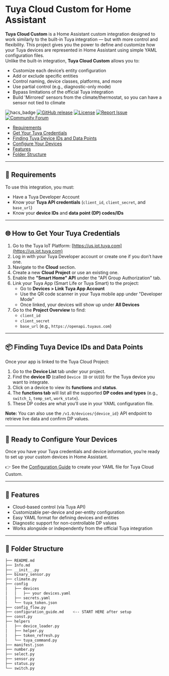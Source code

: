 # Tuya Cloud Custom for Home Assistant

**Tuya Cloud Custom** is a Home Assistant custom integration designed to work similarly to the built-in Tuya integration — but with more control and flexibility. This project gives you the power to define and customize how your Tuya devices are represented in Home Assistant using simple YAML configuration files.  
Unlike the built-in integration, **Tuya Cloud Custom** allows you to:
- Customize each device’s entity configuration
- Add or exclude specific entities
- Control naming, device classes, platforms, and more
- Use partial control (e.g., diagnostic-only mode)
- Bypass limitations of the official Tuya integration
- Build 'Mirrored' sensors from the climate/thermostat, so you can have a sensor not tied to climate

![hacs_badge](https://img.shields.io/badge/HACS-Custom-orange.svg) 
[![GitHub release](https://img.shields.io/github/v/tag/Kenster1965/tuya_cloud_custom?label=version)](https://github.com/Kenster1965/tuya_cloud_custom/tags)
[![License](https://img.shields.io/github/license/Kenster1965/v)](https://github.com/Kenster1965/tuya_cloud_custom/blob/main/LICENSE)
[![Report Issue](https://img.shields.io/badge/Report-Issue-blue)](https://github.com/Kenster1965/tuya_cloud_custom/issues/new/choose)
[![Community Forum](https://img.shields.io/badge/Community-Forum-blue.svg?style=flat&logo=home-assistant)](https://community.home-assistant.io/)

- [Requirements](#-requirements)
- [Get Your Tuya Credentials](#-how-to-get-your-tuya-credentials)
- [Finding Tuya Device IDs and Data Points](#-finding-tuya-device-ids-and-data-points)
- [Configure Your Devices](#-ready-to-configure-your-devices)
- [Features](#-features)
- [Folder Structure](#-folder-structure)

---

## 🔧 Requirements

To use this integration, you must:
- Have a Tuya Developer Account
- Know your **Tuya API credentials** (`client_id`, `client_secret`, and `base_url`)
- Know your **device IDs** and **data point (DP) codes/IDs**

---

## 🌐 How to Get Your Tuya Credentials

1. Go to the Tuya IoT Platform: [https://us.iot.tuya.com](https://us.iot.tuya.com)
2. Log in with your Tuya Developer account or create one if you don’t have one.
3. Navigate to the **Cloud** section.
4. Create a new **Cloud Project** or use an existing one.
5. Enable the **"Smart Home" API** under the "API Group Authorization" tab.
6. Link your Tuya App (Smart Life or Tuya Smart) to the project:
    - Go to **Devices > Link Tuya App Account**
    - Use the QR code scanner in your Tuya mobile app under "Developer Mode"
    - Once linked, your devices will show up under **All Devices**
7. Go to the **Project Overview** to find:
    - `client_id`
    - `client_secret`
    - `base_url` (e.g., `https://openapi.tuyaus.com`)

---

## 📦 Finding Tuya Device IDs and Data Points

Once your app is linked to the Tuya Cloud Project:

1. Go to the **Device List** tab under your project.
2. Find the **device ID** (called `Device ID` or `UUID`) for the Tuya device you want to integrate.
3. Click on a device to view its **functions** and **status**.
4. The **functions tab** will list all the supported **DP codes and types** (e.g., `switch_1`, `temp_set`, `work_state`).
5. These DP codes are what you’ll use in your YAML configuration file.

**Note:** You can also use the `/v1.0/devices/{device_id}` API endpoint to retrieve live data and confirm DP values.

---

## 🧩 Ready to Configure Your Devices

Once you have your Tuya credentials and device information, you’re ready to set up your custom devices in Home Assistant.

👉 See the [Configuration Guide](./configuration_guide.md) to create your YAML file for Tuya Cloud Custom.

---

## 🚀 Features

- Cloud-based control (via Tuya API)
- Customizable per-device and per-entity configuration
- Easy YAML format for defining devices and entities
- Diagnostic support for non-controllable DP values
- Works alongside or independently from the official Tuya integration

---

## 📁 Folder Structure

```bash
├── README.md
├── Info.md
├── __init__.py
├── binary_sensor.py
├── climate.py
├── config
│   ├── devices
│   │   ├── your devices.yaml
│   ├── secrets.yaml
│   └── tuya_token.json
├── config_flow.py
├── configuration_guide.md    <-- START HERE after setup
├── const.py
├── helpers
│   ├── device_loader.py
│   ├── helper.py
│   ├── token_refresh.py
│   └── tuya_command.py
├── manifest.json
├── number.py
├── select.py
├── sensor.py
├── status.py
└── switch.py
```
